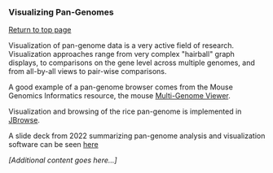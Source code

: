### Visualizing Pan-Genomes ###
[Return to top page](Pan-genome_resource.md)

Visualization of pan-genome data is a very active field of research. Visualization approaches range from very complex "hairball" graph displays, to comparisons on the gene level across multiple genomes, and from all-by-all views to pair-wise comparisons.

A good example of a pan-genome browser comes from the Mouse Genomics Informatics resource, the mouse 
[Multi-Genome Viewer](http://www.informatics.jax.org/mgv).

Visualization and browsing of the rice pan-genome is implemented in [JBrowse](http://www.ricesuperpir.com/web/riceHubAssembly).

A slide deck from 2022 summarizing pan-genome analysis and visualization software can be seen [here](https://drive.google.com/file/d/1rU0tzl2uIhP9xk8egJX4IzTPQC3QJNn8/view?usp=sharing)

*[Additional content goes here...]*
